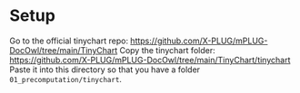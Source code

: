 # Setup

Go to the official tinychart repo: <https://github.com/X-PLUG/mPLUG-DocOwl/tree/main/TinyChart>
Copy the tinychart folder: <https://github.com/X-PLUG/mPLUG-DocOwl/tree/main/TinyChart/tinychart>
Paste it into this directory so that you have a folder `01_precomputation/tinychart`.
